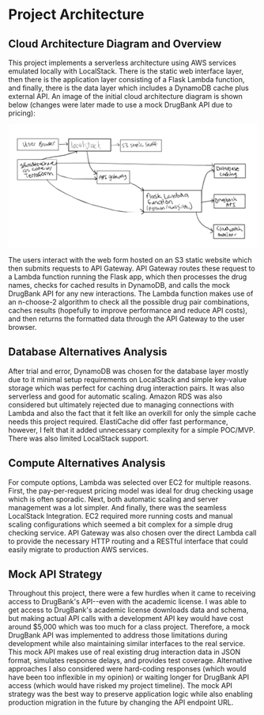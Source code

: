 # Project Architecture
## Cloud Architecture Diagram and Overview
This project implements a serverless architecture using AWS services emulated locally with LocalStack. There is the static web interface layer, then there is the application layer consisting of a Flask Lambda function, and finally, there is the data layer which includes a DynamoDB cache plus external API. An image of the initial cloud architecture diagram is shown below (changes were later made to use a mock DrugBank API due to pricing):

<p float="left", align="center">
  <img src="../figs/cloud_architecture_diagram.png" width="550"/>
</p>

The users interact with the web form hosted on an S3 static website which then submits requests to API Gateway. API Gateway routes these request to a Lambda function running the Flask app, which then processes the drug names, checks for cached results in DynamoDB, and calls the mock DrugBank API for any new interactions. The Lambda function makes use of an n-choose-2 algorithm to check all the possible drug pair combinations, caches results (hopefully to improve performance and reduce API costs), and then returns the formatted data through the API Gateway to the user browser.

## Database Alternatives Analysis
After trial and error, DynamoDB was chosen for the database layer mostly due to it minimal setup requirements on LocalStack and simple key-value storage which was perfect for caching drug interaction pairs. It was also serverless and good for automatic scaling. Amazon RDS was also considered but ultimately rejected due to managing connections with Lambda and also the fact that it felt like an overkill for only the simple cache needs this project required. ElastiCache did offer fast performance, however, I felt that it added unnecessary complexity for a simple POC/MVP. There was also limited LocalStack support.

## Compute Alternatives Analysis
For compute options, Lambda was selected over EC2 for multiple reasons. First, the pay-per-request pricing model was ideal for drug checking usage which is often sporadic. Next, both automatic scaling and server management was a lot simpler. And finally, there was the seamless LocalStack Integration. EC2 required more running costs and manual scaling configurations which seemed a bit complex for a simple drug checking service. API Gateway was also chosen over the direct Lambda call to provide the necessary HTTP routing and a RESTful interface that could easily migrate to production AWS services.

## Mock API Strategy
Throughout this project, there were a few hurdles when it came to receiving access to DrugBank's API--even with the academic license. I was able to get access to DrugBank's academic license downloads data and schema, but making actual API calls with a development API key would have cost around $5,000 which was too much for a class project. Therefore, a mock DrugBank API was implemented to address those limitations during development while also maintaining similar interfaces to the real service. This mock API makes use of real existing drug interaction data in JSON format, simulates response delays, and provides test coverage. Alternative approaches I also considered were hard-coding responses (which would have been too inflexible in my opinion) or waiting longer for DrugBank API access (which would have risked my project timeline). The mock API strategy was the best way to preserve application logic while also enabling production migration in the future by changing the API endpoint URL.
